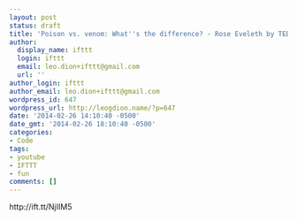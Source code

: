 ```yaml
---
layout: post
status: draft
title: 'Poison vs. venom: What''s the difference? - Rose Eveleth by TED-Ed'
author:
  display_name: ifttt
  login: ifttt
  email: leo.dion+ifttt@gmail.com
  url: ''
author_login: ifttt
author_email: leo.dion+ifttt@gmail.com
wordpress_id: 647
wordpress_url: http://leogdion.name/?p=647
date: '2014-02-26 14:10:40 -0500'
date_gmt: '2014-02-26 18:10:40 -0500'
categories:
- Code
tags:
- youtube
- IFTTT
- fun
comments: []
---
```

<p>http:&#47;&#47;ift.tt&#47;NjIIM5</p>
